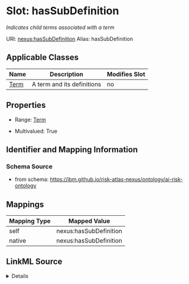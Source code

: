 

# Slot: hasSubDefinition


_Indicates child terms associated with a term_





URI: [nexus:hasSubDefinition](https://ibm.github.io/risk-atlas-nexus/ontology/hasSubDefinition)
Alias: hasSubDefinition

<!-- no inheritance hierarchy -->





## Applicable Classes

| Name | Description | Modifies Slot |
| --- | --- | --- |
| [Term](Term.md) | A term and its definitions |  no  |







## Properties

* Range: [Term](Term.md)

* Multivalued: True





## Identifier and Mapping Information







### Schema Source


* from schema: https://ibm.github.io/risk-atlas-nexus/ontology/ai-risk-ontology




## Mappings

| Mapping Type | Mapped Value |
| ---  | ---  |
| self | nexus:hasSubDefinition |
| native | nexus:hasSubDefinition |




## LinkML Source

<details>
```yaml
name: hasSubDefinition
description: Indicates child terms associated with a term
from_schema: https://ibm.github.io/risk-atlas-nexus/ontology/ai-risk-ontology
rank: 1000
slot_uri: nexus:hasSubDefinition
alias: hasSubDefinition
domain_of:
- Term
range: Term
multivalued: true
inlined: false

```
</details>
